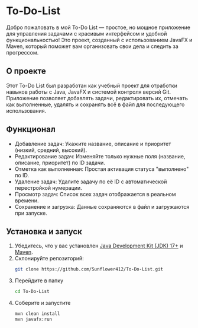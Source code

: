 # To-Do-List
Добро пожаловать в мой To-Do List — простое, но мощное приложение для управления задачами с красивым интерфейсом и удобной функциональностью!
Это проект, созданный с использованием JavaFX и Maven, который поможет вам организовать свои дела и следить за прогрессом.

## О проекте
Этот To-Do List был разработан как учебный проект для отработки навыков работы с Java, JavaFX и системой контроля версий Git. 
Приложение позволяет добавлять задачи, редактировать их, отмечать как выполненные, удалять и сохранять всё в файл для последующего использования.

## Функционал
- Добавление задач: Укажите название, описание и приоритет (низкий, средний, высокий).
- Редактирование задач: Изменяйте только нужные поля (название, описание, приоритет) по ID задачи.
- Отметка как выполненная: Простая активация статуса "выполнено" по ID.
- Удаление задач: Удалите задачу по её ID с автоматической перестройкой нумерации.
- Просмотр задач: Список всех задач отображается в реальном времени.
- Сохранение и загрузка: Данные сохраняются в файл и загружаются при запуске.

## Установка и запуск
1. Убедитесь, что у вас установлен [Java Development Kit (JDK) 17+](https://www.oracle.com/java/technologies/javase-downloads.html) и [Maven](https://maven.apache.org/install.html).
2. Склонируйте репозиторий:
   ```bash
   git clone https://github.com/Sunflower412/To-Do-List.git

1. Перейдите в папку
   ```bash
   cd To-Do-List
3. Соберите и запустите
   ```bash
   mvn clean install
   mvn javafx:run

